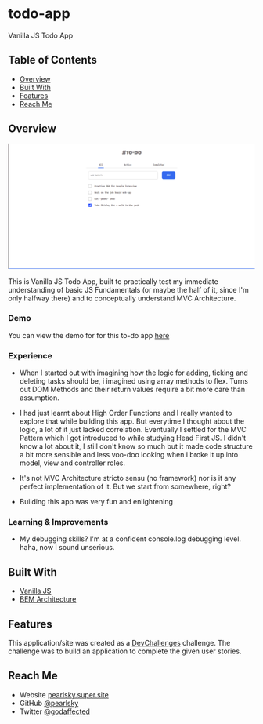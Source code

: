# todo-app
Vanilla JS Todo App



<!-- TABLE OF CONTENTS -->

## Table of Contents

- [Overview](#overview)
- [Built With](#built-with)
- [Features](#features)
- [Reach Me](#contact)

<!-- OVERVIEW -->

## Overview

![screenshot](images/app-screenshot.png)

This is Vanilla JS Todo App, built to practically test my immediate understanding of basic JS Fundamentals (or maybe the half of it, since I'm only halfway there) and to conceptually understand MVC Architecture. 

### Demo
You can view the demo for for this to-do app [here](https://#)

### Experience
- When I started out with imagining how the logic for adding, ticking and deleting tasks should be, i imagined using array methods to flex. Turns out DOM Methods and their return values require a bit more care than assumption.

- I had just learnt about High Order Functions and I really wanted to explore that while building this app. But everytime I thought about the logic, a lot of it just lacked correlation. Eventually I settled for the MVC Pattern which I got introduced to while studying Head First JS. I didn't know a lot about it, I still don't  know so much but it made code structure a bit more sensible and less voo-doo looking when i broke it up into model, view and controller roles.

- It's not MVC Architecture stricto sensu (no framework) nor is it any perfect implementation of  it. But we start from somewhere, right?

- Building this app was very fun and enlightening

### Learning & Improvements
- My debugging skills? I'm at a confident console.log debugging level. haha, now I sound unserious.


## Built With

<!-- This section should list any major frameworks that you built your project using. Here are a few examples.-->

- [Vanilla JS](https://javascript.com/)
- [BEM Architecture](https://en.bem.info/)

## Features

<!-- List the features of your application or follow the template. Don't share the figma file here :) -->

This application/site was created as a [DevChallenges](https://devchallenges.io/challenges) challenge. The challenge was to build an application to complete the given user stories.


## Reach Me

- Website [pearlsky.super.site](https://pearlsky.supers.site)
- GitHub [@pearlsky](https://github.com/@pearlsky)
- Twitter [@godaffected](https://twitter.com/godaffected)
